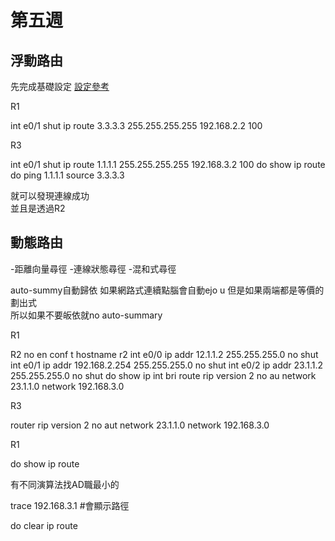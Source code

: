 # 第五週

## 浮動路由

先完成基礎設定 [設定參考](20220920hw1.md)

R1

int e0/1
shut
ip route 3.3.3.3 255.255.255.255 192.168.2.2 100


R3

int e0/1
shut
ip route 1.1.1.1 255.255.255.255 192.168.3.2 100
do show ip route 
do ping 1.1.1.1 source 3.3.3.3

就可以發現連線成功  
並且是透過R2


## 動態路由

-距離向量尋徑
-連線狀態尋徑
-混和式尋徑

auto-summy自動歸依
如果網路式連續點腦會自動ejo u 
但是如果兩端都是等價的劃出式\
所以如果不要皈依就no auto-summary



R1



R2
no
en 
conf t
hostname r2
int e0/0 
ip addr 12.1.1.2 255.255.255.0
no shut
int e0/1
ip addr 192.168.2.254 255.255.255.0
no shut
int e0/2
ip addr 23.1.1.2 255.255.255.0
no shut
do show ip int bri
route rip 
version 2
no au
network 23.1.1.0
network 192.168.3.0

R3


router rip
version 2
no aut
network 23.1.1.0
network 192.168.3.0



R1

do show ip route


有不同演算法找AD職最小的

trace 192.168.3.1 #會顯示路徑

do clear ip route
